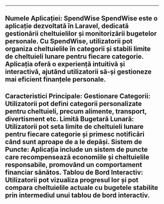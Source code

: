 
---------------------------------------------------------------------------------------------------------------------------------------------------------------------------------------------------
Numele Aplicației: SpendWise
SpendWise este o aplicație dezvoltată în Laravel, dedicată gestionării cheltuielilor și monitorizării bugetelor personale. Cu SpendWise, utilizatorii pot organiza cheltuielile în categorii și stabili limite de cheltuieli lunare pentru fiecare categorie. Aplicația oferă o experiență intuitivă și interactivă, ajutând utilizatorii să-și gestioneze mai eficient finanțele personale.
---------------------------------------------------------------------------------------------------------------------------------------------------------------------------------------------------
Caracteristici Principale:
Gestionare Categorii: Utilizatorii pot defini categorii personalizate pentru cheltuieli, precum alimente, transport, divertisment etc.
Limită Bugetară Lunară: Utilizatorii pot seta limite de cheltuieli lunare pentru fiecare categorie și primesc notificări când sunt aproape de a le depăși.
Sistem de Puncte: Aplicația include un sistem de puncte care recompensează economiile și cheltuielile responsabile, promovând un comportament financiar sănătos.
Tablou de Bord Interactiv: Utilizatorii pot vizualiza progresul lor și pot compara cheltuielile actuale cu bugetele stabilite prin intermediul unui tablou de bord interactiv.
---------------------------------------------------------------------------------------------------------------------------------------------------------------------------------------------------
